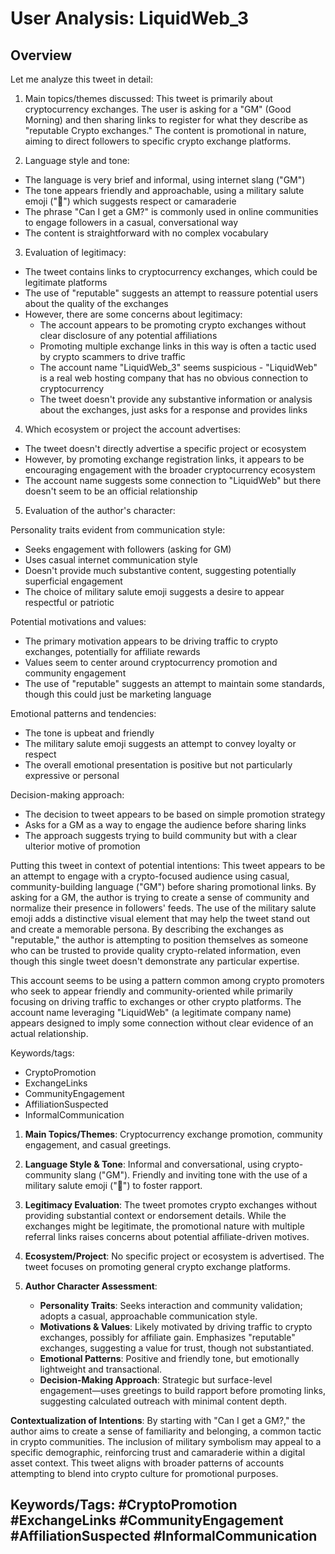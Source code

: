 # User Analysis: LiquidWeb_3

## Overview

<think>
Let me analyze this tweet in detail:

1. Main topics/themes discussed:
This tweet is primarily about cryptocurrency exchanges. The user is asking for a "GM" (Good Morning) and then sharing links to register for what they describe as "reputable Crypto exchanges." The content is promotional in nature, aiming to direct followers to specific crypto exchange platforms.

2. Language style and tone:
- The language is very brief and informal, using internet slang ("GM")
- The tone appears friendly and approachable, using a military salute emoji ("🫡") which suggests respect or camaraderie
- The phrase "Can I get a GM?" is commonly used in online communities to engage followers in a casual, conversational way
- The content is straightforward with no complex vocabulary

3. Evaluation of legitimacy:
- The tweet contains links to cryptocurrency exchanges, which could be legitimate platforms
- The use of "reputable" suggests an attempt to reassure potential users about the quality of the exchanges
- However, there are some concerns about legitimacy:
  - The account appears to be promoting crypto exchanges without clear disclosure of any potential affiliations
  - Promoting multiple exchange links in this way is often a tactic used by crypto scammers to drive traffic
  - The account name "LiquidWeb_3" seems suspicious - "LiquidWeb" is a real web hosting company that has no obvious connection to cryptocurrency
  - The tweet doesn't provide any substantive information or analysis about the exchanges, just asks for a response and provides links

4. Which ecosystem or project the account advertises:
- The tweet doesn't directly advertise a specific project or ecosystem
- However, by promoting exchange registration links, it appears to be encouraging engagement with the broader cryptocurrency ecosystem
- The account name suggests some connection to "LiquidWeb" but there doesn't seem to be an official relationship

5. Evaluation of the author's character:

Personality traits evident from communication style:
- Seeks engagement with followers (asking for GM)
- Uses casual internet communication style
- Doesn't provide much substantive content, suggesting potentially superficial engagement
- The choice of military salute emoji suggests a desire to appear respectful or patriotic

Potential motivations and values:
- The primary motivation appears to be driving traffic to crypto exchanges, potentially for affiliate rewards
- Values seem to center around cryptocurrency promotion and community engagement
- The use of "reputable" suggests an attempt to maintain some standards, though this could just be marketing language

Emotional patterns and tendencies:
- The tone is upbeat and friendly
- The military salute emoji suggests an attempt to convey loyalty or respect
- The overall emotional presentation is positive but not particularly expressive or personal

Decision-making approach:
- The decision to tweet appears to be based on simple promotion strategy
- Asks for a GM as a way to engage the audience before sharing links
- The approach suggests trying to build community but with a clear ulterior motive of promotion

Putting this tweet in context of potential intentions:
This tweet appears to be an attempt to engage with a crypto-focused audience using casual, community-building language ("GM") before sharing promotional links. By asking for a GM, the author is trying to create a sense of community and normalize their presence in followers' feeds. The use of the military salute emoji adds a distinctive visual element that may help the tweet stand out and create a memorable persona. By describing the exchanges as "reputable," the author is attempting to position themselves as someone who can be trusted to provide quality crypto-related information, even though this single tweet doesn't demonstrate any particular expertise.

This account seems to be using a pattern common among crypto promoters who seek to appear friendly and community-oriented while primarily focusing on driving traffic to exchanges or other crypto platforms. The account name leveraging "LiquidWeb" (a legitimate company name) appears designed to imply some connection without clear evidence of an actual relationship.

Keywords/tags:
- CryptoPromotion
- ExchangeLinks
- CommunityEngagement
- AffiliationSuspected
- InformalCommunication
</think>

1. **Main Topics/Themes**: Cryptocurrency exchange promotion, community engagement, and casual greetings.

2. **Language Style & Tone**: Informal and conversational, using crypto-community slang ("GM"). Friendly and inviting tone with the use of a military salute emoji ("🫡") to foster rapport.

3. **Legitimacy Evaluation**: The tweet promotes crypto exchanges without providing substantial context or endorsement details. While the exchanges might be legitimate, the promotional nature with multiple referral links raises concerns about potential affiliate-driven motives.

4. **Ecosystem/Project**: No specific project or ecosystem is advertised. The tweet focuses on promoting general crypto exchange platforms.

5. **Author Character Assessment**:
   - **Personality Traits**: Seeks interaction and community validation; adopts a casual, approachable communication style.
   - **Motivations & Values**: Likely motivated by driving traffic to crypto exchanges, possibly for affiliate gain. Emphasizes "reputable" exchanges, suggesting a value for trust, though not substantiated.
   - **Emotional Patterns**: Positive and friendly tone, but emotionally lightweight and transactional.
   - **Decision-Making Approach**: Strategic but surface-level engagement—uses greetings to build rapport before promoting links, suggesting calculated outreach with minimal content depth.

**Contextualization of Intentions**: By starting with "Can I get a GM?," the author aims to create a sense of familiarity and belonging, a common tactic in crypto communities. The inclusion of military symbolism may appeal to a specific demographic, reinforcing trust and camaraderie within a digital asset context. This tweet aligns with broader patterns of accounts attempting to blend into crypto culture for promotional purposes.

**Keywords/Tags**: #CryptoPromotion #ExchangeLinks #CommunityEngagement #AffiliationSuspected #InformalCommunication
---
